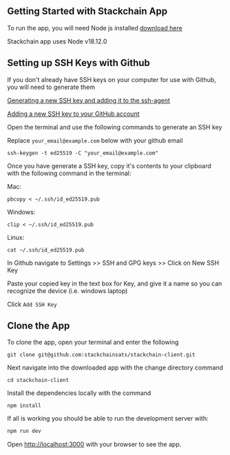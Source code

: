 ## Getting Started with Stackchain App

To run the app, you will need Node js installed [download here](https://nodejs.org/en/)

Stackchain app uses Node v18.12.0

## Setting up SSH Keys with Github

If you don't already have SSH keys on your computer for use with Github, you will need to generate them

[Generating a new SSH key and adding it to the ssh-agent](https://docs.github.com/en/authentication/connecting-to-github-with-ssh/generating-a-new-ssh-key-and-adding-it-to-the-ssh-agent)

[Adding a new SSH key to your GitHub account](https://docs.github.com/en/authentication/connecting-to-github-with-ssh/adding-a-new-ssh-key-to-your-github-account)

Open the terminal and use the following commands to generate an SSH key

Replace `your_email@example.com` below with your github email

```
ssh-keygen -t ed25519 -C "your_email@example.com"
```

Once you have generate a SSH key, copy it's contents to your clipboard with the following command in the terminal:

Mac:

```
pbcopy < ~/.ssh/id_ed25519.pub
```

Windows:

```
clip < ~/.ssh/id_ed25519.pub
```

Linux:

```
cat ~/.ssh/id_ed25519.pub
```

In Github navigate to Settings >> SSH and GPG keys >> Click on New SSH Key

Paste your copied key in the text box for Key, and give it a name so you can recognize the device (i.e. windows laptop)

Click `Add SSH Key`

## Clone the App

To clone the app, open your terminal and enter the following

```
git clone git@github.com:stackchainsats/stackchain-client.git
```

Next navigate into the downloaded app with the change directory command

```
cd stackchain-client
```

Install the dependencies locally with the command

```
npm install
```

If all is working you should be able to run the development server with:

```bash
npm run dev
```

Open [http://localhost:3000](http://localhost:3000) with your browser to see the app.
